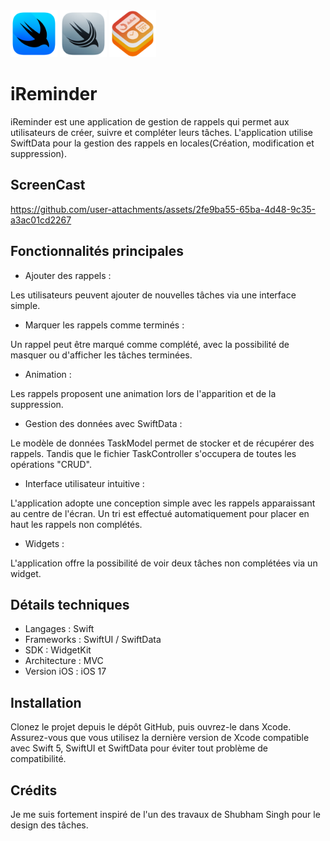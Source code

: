 <a href="https://developer.apple.com/xcode/swiftui/"> 
  <img src="https://raw.githubusercontent.com/CardinalJV/CardinalJV/main/assets/logo-swift/swiftui-96x96_2x.png" alt="SwiftUI" title="SwiftUI" width="75" height="75"/></a>
<a href="https://developer.apple.com/xcode/swiftdata/">
  <img src="https://raw.githubusercontent.com/CardinalJV/CardinalJV/main/assets/logo-swift/swiftdata-96x96_2x.png" alt="SwiftData" title="SwiftData" width="75" height="75"/></a>
<a href="https://developer.apple.com/widgets/">
  <img src="https://raw.githubusercontent.com/CardinalJV/CardinalJV/main/assets/logo-swift/widgetkit-96x96_2x.png" alt="WidgetKit" title="WidgetKit" width="75" height="75"/></a>

# iReminder 

iReminder est une application de gestion de rappels qui permet aux utilisateurs de créer, suivre et compléter leurs tâches. L'application utilise SwiftData pour la gestion des rappels en locales(Création, modification et suppression).

## ScreenCast

https://github.com/user-attachments/assets/2fe9ba55-65ba-4d48-9c35-a3ac01cd2267

## Fonctionnalités principales

- Ajouter des rappels :

Les utilisateurs peuvent ajouter de nouvelles tâches via une interface simple.

- Marquer les rappels comme terminés :

Un rappel peut être marqué comme complété, avec la possibilité de masquer ou d'afficher les tâches terminées.

- Animation :

Les rappels proposent une animation lors de l'apparition et de la suppression.

- Gestion des données avec SwiftData :

Le modèle de données TaskModel permet de stocker et de récupérer des rappels. Tandis que le fichier TaskController s'occupera de toutes les opérations "CRUD".

- Interface utilisateur intuitive :

L'application adopte une conception simple avec les rappels apparaissant au centre de l'écran. Un tri est effectué automatiquement pour placer en haut les rappels non complétés.

- Widgets :

L'application offre la possibilité de voir deux tâches non complétées via un widget.

## Détails techniques

- Langages : Swift
- Frameworks : SwiftUI / SwiftData
- SDK : WidgetKit
- Architecture : MVC
- Version iOS : iOS 17

## Installation

Clonez le projet depuis le dépôt GitHub, puis ouvrez-le dans Xcode. Assurez-vous que vous utilisez la dernière version de Xcode compatible avec Swift 5, SwiftUI et SwiftData pour éviter tout problème de compatibilité.

## Crédits 

Je me suis fortement inspiré de l'un des travaux de Shubham Singh pour le design des tâches.
